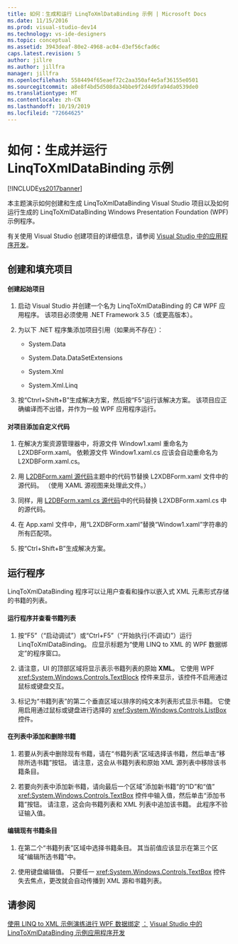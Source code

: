 ```yaml
---
title: 如何：生成和运行 LinqToXmlDataBinding 示例 | Microsoft Docs
ms.date: 11/15/2016
ms.prod: visual-studio-dev14
ms.technology: vs-ide-designers
ms.topic: conceptual
ms.assetid: 3943deaf-80e2-4968-ac04-d3ef56cfad6c
caps.latest.revision: 5
author: jillre
ms.author: jillfra
manager: jillfra
ms.openlocfilehash: 5584494f65eaef72c2aa350af4e5af36155e0501
ms.sourcegitcommit: a8e8f4bd5d508da34bbe9f2d4d9fa94da0539de0
ms.translationtype: MT
ms.contentlocale: zh-CN
ms.lasthandoff: 10/19/2019
ms.locfileid: "72664625"
---
```

# <a name="how-to-build-and-run-the-linqtoxmldatabinding-example"></a>如何：生成并运行 LinqToXmlDataBinding 示例
[!INCLUDE[vs2017banner](../includes/vs2017banner.md)]

本主题演示如何创建和生成 LinqToXmlDataBinding Visual Studio 项目以及如何运行生成的 LinqToXmlDataBinding Windows Presentation Foundation (WPF) 示例程序。

 有关使用 Visual Studio 创建项目的详细信息，请参阅 [Visual Studio 中的应用程序开发](https://msdn.microsoft.com/97490c1b-a247-41fb-8f2c-bc4c201eff68)。

## <a name="creating-and-populating-the-project"></a>创建和填充项目

#### <a name="to-create-the-starting-project"></a>创建起始项目

1. 启动 Visual Studio 并创建一个名为 LinqToXmlDataBinding 的 C# WPF 应用程序。 该项目必须使用 .NET Framework 3.5（或更高版本）。

2. 为以下 .NET 程序集添加项目引用（如果尚不存在）：

    - System.Data

    - System.Data.DataSetExtensions

    - System.Xml

    - System.Xml.Linq

3. 按“Ctnrl+Shift+B”生成解决方案，然后按“F5”运行该解决方案。 该项目应正确编译而不出错，并作为一般 WPF 应用程序运行。

#### <a name="to-add-custom-code-to-the-project"></a>对项目添加自定义代码

1. 在解决方案资源管理器中，将源文件 Window1.xaml 重命名为 L2XDBForm.xaml。 依赖源文件 Window1.xaml.cs 应该会自动重命名为 L2XDBForm.xaml.cs。

2. 用 [L2DBForm.xaml 源代码](../designers/l2dbform-xaml-source-code.md)主题中的代码节替换 L2XDBForm.xaml 文件中的源代码。 （使用 XAML 源视图来处理此文件。）

3. 同样，用 [L2DBForm.xaml.cs 源代码](../designers/l2dbform-xaml-cs-source-code.md)中的代码替换 L2XDBForm.xaml.cs 中的源代码。

4. 在 App.xaml 文件中，用“L2XDBForm.xaml”替换“Window1.xaml”字符串的所有匹配项。

5. 按“Ctrl+Shift+B”生成解决方案。

## <a name="running-the-program"></a>运行程序
 LinqToXmlDataBinding 程序可以让用户查看和操作以嵌入式 XML 元素形式存储的书籍的列表。

#### <a name="to-run-the-program-and-view-the-book-list"></a>运行程序并查看书籍列表

1. 按“F5”（“启动调试”）或“Ctrl+F5”（“开始执行(不调试)”）运行 LinqToXmlDataBinding。 应显示标题为“使用 LINQ to XML 的 WPF 数据绑定”的程序窗口。

2. 请注意，UI 的顶部区域将显示表示书籍列表的原始 **XML**。 它使用 WPF <xref:System.Windows.Controls.TextBlock> 控件来显示，该控件不启用通过鼠标或键盘交互。

3. 标记为“书籍列表”的第二个垂直区域以排序的纯文本列表形式显示书籍。 它使用启用通过鼠标或键盘进行选择的 <xref:System.Windows.Controls.ListBox> 控件。

#### <a name="to-add-and-delete-books-from-the-list"></a>在列表中添加和删除书籍

1. 若要从列表中删除现有书籍，请在“书籍列表”区域选择该书籍，然后单击“移除所选书籍”按钮。 请注意，这会从书籍列表和原始 XML 源列表中移除该书籍条目。

2. 若要向列表中添加新书籍，请向最后一个区域”添加新书籍“的“ID”和“值” <xref:System.Windows.Controls.TextBox> 控件中输入值，然后单击“添加书籍”按钮。 请注意，这会向书籍列表和 XML 列表中追加该书籍。 此程序不验证输入值。

#### <a name="to-edit-an-existing-book-entry"></a>编辑现有书籍条目

1. 在第二个“书籍列表”区域中选择书籍条目。 其当前值应该显示在第三个区域“编辑所选书籍”中。

2. 使用键盘编辑值。 只要任一 <xref:System.Windows.Controls.TextBox> 控件失去焦点，更改就会自动传播到 XML 源和书籍列表。

## <a name="see-also"></a>请参阅
 [使用 LINQ to XML 示例演练进行 WPF 数据绑定](../designers/wpf-data-binding-using-linq-to-xml-example.md) [：](../designers/walkthrough-linqtoxmldatabinding-example.md) [Visual Studio 中的 LinqToXmlDataBinding 示例应用程序开发](https://msdn.microsoft.com/97490c1b-a247-41fb-8f2c-bc4c201eff68)

